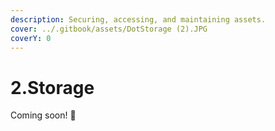 ```yaml
---
description: Securing, accessing, and maintaining assets.
cover: ../.gitbook/assets/DotStorage (2).JPG
coverY: 0
---
```


# 2.Storage

Coming soon! :eyes:
